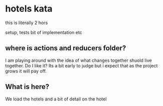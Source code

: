 # hotels kata

this is literally 2 hors

setup, tests bit of implementation etc

## where is actions and reducers folder?

I am playing around with the idea of what changes together shuold live together.
Do I like it? Its a bit early to judge but i expect that as the project grows it will pay off.

## What is here?

We load the hotels and a bit of detail on the hotel